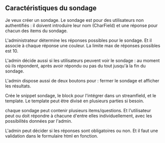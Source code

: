 ## Caractéristiques du sondage

Je veux créer un sondage.
Le sondage est pour des utilisateurs non authentifiés : il doivent introduire leur nom (CharField) et une réponse pour chacun des items du sondage.

L'administrateur détermine les réponses possibles pour le sondage. Et il associe à chaque réponse une couleur. La limite max de réponses possibles est 10.

L'admin décide aussi si les utilisateurs peuvent voir le sondage : au moment où ils répondent, après avoir répondu ou pas du tout jusqu'à la fin du sondage.

L'admin dispose aussi de deux boutons pour : fermer le sondage et afficher les résultats.

Crée le snippet sondage, le block pour l'intégrer dans un streamfield, et le template.
Le template peut être divisé en plusieurs parties si besoin.

chaque sondage peut contenir plusieurs items/questions. Et l'utilisateur peut ou doit répondre à chacune d'entre elles individuellement, avec les possibilités données par l'admin.

L'admin peut décider si les réponses sont obligatoires ou non. Et il faut une validation dans le formulaire html en fonction.